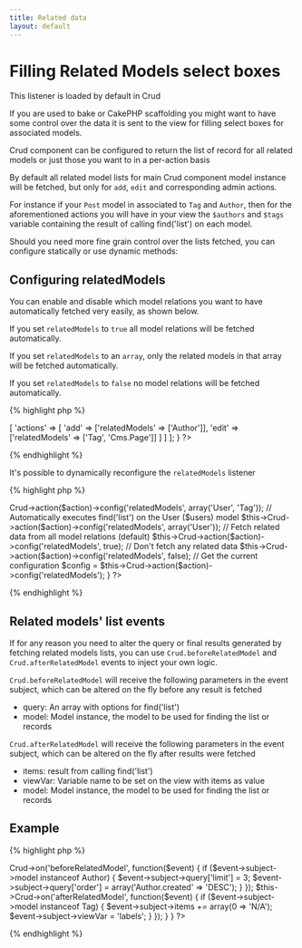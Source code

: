 ```yaml
---
title: Related data
layout: default
---
```


# Filling Related Models select boxes

This listener is loaded by default in Crud

If you are used to bake or CakePHP scaffolding you might want to have some control over the data it is sent to the view for filling select boxes for associated models.

Crud component can be configured to return the list of record for all related models or just those you want to in a per-action basis

By default all related model lists for main Crud component model instance will be fetched, but only for `add`, `edit` and corresponding admin actions.

For instance if your `Post` model in associated to `Tag` and `Author`, then for the aforementioned actions you will have in your view the `$authors` and `$tags` variable containing the result of calling find('list') on each model.

Should you need more fine grain control over the lists fetched, you can configure statically or use dynamic methods:

## Configuring relatedModels

You can enable and disable which model relations you want to have automatically fetched very easily, as shown below.

If you set `relatedModels` to `true` all model relations will be fetched automatically.

If you set `relatedModels` to an `array`, only the related models in that array will be fetched automatically.

If you set `relatedModels` to `false` no model relations will be fetched automatically.

{% highlight php %}
<?php
class DemoController extends AppController {

  public $components = [
    'Crud.Crud' => [
      'actions' => [
        'add' => ['relatedModels' => ['Author']],
        'edit' => ['relatedModels' => ['Tag', 'Cms.Page']]
      ]
    ]
  ];

}
?>
{% endhighlight %}

It's possible to dynamically reconfigure the `relatedModels` listener

{% highlight php %}
<?php
// This can be changed in beforeFilter and the controller action
public function beforeFilter() {
  // Automatically executes find('list') on the User ($users) and Tag ($tags) models
  $this->Crud->action($action)->config('relatedModels', array('User', 'Tag'));

  // Automatically executes find('list') on the User ($users) model
  $this->Crud->action($action)->config('relatedModels', array('User'));

  // Fetch related data from all model relations (default)
  $this->Crud->action($action)->config('relatedModels', true);

  // Don't fetch any related data
  $this->Crud->action($action)->config('relatedModels', false);

  // Get the current configuration
  $config = $this->Crud->action($action)->config('relatedModels');
}
?>
{% endhighlight %}

## Related models' list events

If for any reason you need to alter the query or final results generated by fetching related models lists, you can use `Crud.beforeRelatedModel` and `Crud.afterRelatedModel` events to inject your own logic.

`Crud.beforeRelatedModel` will receive the following parameters in the event subject, which can be altered on the fly before any result is fetched

  * query: An array with options for find('list')
  * model: Model instance, the model to be used for finding the list or records

`Crud.afterRelatedModel` will receive the following parameters in the event subject, which can be altered on the fly after results were fetched

  * items: result from calling find('list')
  * viewVar: Variable name to be set on the view with items as value
  * model: Model instance, the model to be used for finding the list or records

## Example

{% highlight php %}
<?php
class DemoController extends AppController {
  //...

  public function beforeFilter() {
    parent::beforeFilter();

    //Authors list should only have the 3 most recen items
    $this->Crud->on('beforeRelatedModel', function($event) {
      if ($event->subject->model instanceof Author) {
        $event->subject->query['limit'] = 3;
        $event->subject->query['order'] = array('Author.created' => 'DESC');
      }
    });

    $this->Crud->on('afterRelatedModel', function($event) {
      if ($event->subject->model instanceof Tag) {
        $event->subject->items += array(0 => 'N/A');
        $event->subject->viewVar = 'labels';
      }
    });

  }

}
?>
{% endhighlight %}
